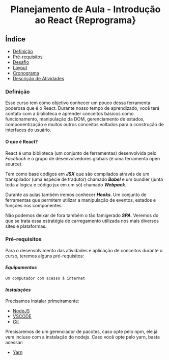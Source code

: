 <h1 align="center">Planejamento de Aula - Introdução ao React {Reprograma}</h1>

## Índice 

* [Definição](#Definição)
* [Pré-requisitos](#Pré-requisitos)
* [Desafio](https://github.com/JulianePires/plano-aula-react-reprograma/tree/main/Desafio)
* [Layout](https://github.com/JulianePires/plano-aula-react-reprograma/tree/main/Layout)
* [Cronograma](https://github.com/JulianePires/plano-aula-react-reprograma/tree/main/Cronograma)
* [Descrição de Atividades](https://github.com/JulianePires/plano-aula-react-reprograma/tree/main/Atividades)


### **Definição**


Esse curso tem como objetivo conhecer um pouco dessa ferramenta poderosa que é o React. Durante nosso tempo de aprendizado, você terá contato com a biblioteca e aprender conceitos básicos como funcionamento, manipulação da DOM, gerenciamento de estados, componentização e muitos outros conceitos voltados para a construção de interfaces do usuário.


#### **O que é React?**


React é uma biblioteca (um conjunto de ferramentas) desenvolvida pelo *Facebook* e o grupo de desenvolvedores globais (é uma ferramenta open source).

Tem como base códigos em ***JSX*** que são compilados através de um transpilador (uma espécie de tradutor) chamado ***Babel*** e um bundler (junta toda a lógica e código jsx em um só) chamado ***Webpack***.

Durante as aulas também iremos conhecer ***Hooks***. Um conjunto de ferramentas que permitem utilizar a manipulação de eventos, estados e funções nos componentes.

Não podemos deixar de fora também o tão famigerado ***SPA***. Veremos do que se trata essa estratégia de carregamento utilizada nos mais diversos sites e plataformas.


### **Pré-requisitos**

Para o desenvolvimento das atividades e aplicação de conceitos durante o curso, teremos alguns pré-requisitos:


#### ***Equipamentos*** 


``` Um computador com acesso à internet ```


#### ***Instalações***


Precisamos instalar primeiramente:

 - [NodeJS](https://nodejs.org/en)
 - [VSCODE](https://code.visualstudio.com/downloads)
 - [Git](https://git-scm.com/downloads)

Precisaremos de um gerenciador de pacotes, caso opte pelo npm, ele já vem incluso com a instalação do nodejs. Caso você opte pelo yarn, basta acessar:

 - [Yarn](https://classic.yarnpkg.com/lang/en/docs/install/#windows-stable)